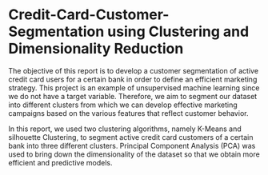 
# Credit-Card-Customer-Segmentation using Clustering and Dimensionality Reduction

The objective of this report is to develop a customer segmentation of active credit card users
for a certain bank in order to define an efficient marketing strategy. This project is an example of
unsupervised machine learning since we do not have a target variable. Therefore, we aim to
segment our dataset into different clusters from which we can develop effective marketing
campaigns based on the various features that reflect customer behavior.

In this report, we used two clustering algorithms, namely K-Means and silhouette
Clustering, to segment active credit card customers of a certain bank into three different clusters.
Principal Component Analysis (PCA) was used to bring down the dimensionality of the dataset so
that we obtain more efficient and predictive models.

